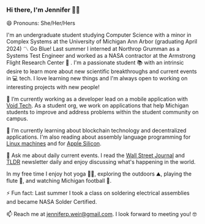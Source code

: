 ### Hi there, I'm Jennifer :raising_hand_woman: 
😄 Pronouns: She/Her/Hers

I'm an undergraduate student studying Computer Science with a minor in Complex Systems at the University of Michigan Ann Arbor (graduating April 2024) :part_alternation_mark: Go Blue! Last summer I interned at Northrop Grumman as a Systems Test Engineer and worked as a NASA contractor at the Armstrong Flight Research Center :rocket: . I'm a passionate student :books: with an intrinsic desire to learn more about new scientific breakthroughs and current events in :computer: tech. I love learning new things and I'm always open to working on interesting projects with new people! 

🔭 I’m currently working as a developer lead on a mobile application with [Void Tech](https://github.com/void-tech-um). As a student org, we work on applications that help Michigan students to improve and address problems within the student community on campus. 

🌱 I’m currently learning about blockchain technology and decentralized applications. I'm also reading about assembly language programming for [Linux machines](https://github.com/pkivolowitz/asm_book?utm_source) and for [Apple Silicon](https://github.com/below/HelloSilicon?utm_source). 

💬 Ask me about daily current events. I read the [Wall Street Journal](https://www.wsj.com/) and [TLDR](https://tldr.tech/) newsletter daily and enjoy discussing what's happening in the world. 

In my free time I enjoy hot yoga :lotus_position_woman:, exploring the outdoors :mountain:, playing the flute :musical_note:, and watching Michigan football :football:.

⚡ Fun fact: Last summer I took a class on soldering electrical assemblies and became NASA Solder Certified. 

📫 Reach me at [jenniferp.weir@gmail.com](mailto:jenniferp.weir@gmail.com). I look forward to meeting you! :nerd_face:

